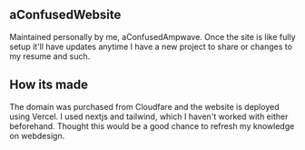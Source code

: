 ## aConfusedWebsite

Maintained personally by me, aConfusedAmpwave. Once the site is like fully setup it'll have updates anytime I have a new project to share or changes to my resume and such.

## How its made

The domain was purchased from Cloudfare and the website is deployed using Vercel. I used nextjs and tailwind, which I haven't worked with either beforehand. Thought this would be a good chance to refresh my knowledge on webdesign.